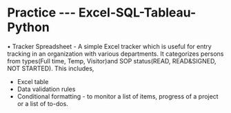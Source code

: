 # Practice --- Excel-SQL-Tableau-Python
• Tracker Spreadsheet - A simple Excel tracker which is useful for entry tracking in an organization with various departments. It categorizes persons from types(Full time, Temp, Visitor)and SOP status(READ, READ&SIGNED, NOT STARTED). This includes,

  - Excel table
  - Data validation rules 
  - Conditional formatting - to monitor a list of items, progress of a project or a list of to-dos.
